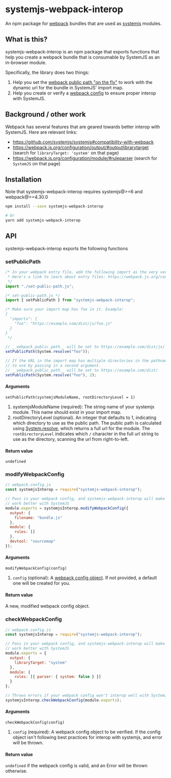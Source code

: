 # systemjs-webpack-interop

An npm package for [webpack](https://webpack.js.org) bundles that are used as [systemjs](https://github.com/systemjs/systemjs) modules.

## What is this?

systemjs-webpack-interop is an npm package that exports functions that help you create a webpack bundle that
is consumable by SystemJS as an in-browser module.

Specifically, the library does two things:

1. Help you set the [webpack public path "on the fly"](https://webpack.js.org/guides/public-path/#on-the-fly)
   to work with the dynamic url for the bundle in SystemJS' import map.
2. Help you create or verify a [webpack config](https://webpack.js.org/configuration) to ensure proper interop
   with SystemJS.

## Background / other work

Webpack has several features that are geared towards better interop with SystemJS. Here are relevant links:

- https://github.com/systemjs/systemjs#compatibility-with-webpack
- https://webpack.js.org/configuration/output/#outputlibrarytarget (search for `libraryTarget: 'system'` on that page)
- https://webpack.js.org/configuration/module/#ruleparser (search for `SystemJS` on that page)

## Installation

Note that systemjs-webpack-interop requires systemjs@>=6 and webpack@>=4.30.0

```sh
npm install --save systemjs-webpack-interop

# Or
yarn add systemjs-webpack-interop
```

## API

systemjs-webpack-interop exports the following functions

### setPublicPath

```js
/* In your webpack entry file, add the following import as the very very first import. It is important that it is first.
 * Here's a link to learn about entry files: https://webpack.js.org/configuration/entry-context/#entry
 */
import "./set-public-path.js";
```

```js
/* set-public-path.js */
import { setPublicPath } from "systemjs-webpack-interop";

/* Make sure your import map has foo in it. Example:
{
  "imports": {
    "foo": "https://example.com/dist/js/foo.js"
  }
}
 */

// __webpack_public_path__ will be set to https://example.com/dist/js/
setPublicPath(System.resolve("foo"));

// If the URL in the import map has multiple directories in the pathname, you can specify which directory
// to use by passing in a second argument.
// __webpack_public_path__ will be set to https://example.com/dist/
setPublicPath(System.resolve("foo"), 2);
```

#### Arguments

`setPublicPath(systemjsModuleName, rootDirectoryLevel = 1)`

1. systemjsModuleName (required): The string name of your systemjs module. This name should exist in your import map.
2. rootDirectoryLevel (optional). An integer that defaults to 1, indicating which directory to use as the public path. The public path is
   calculated using [System.resolve](https://github.com/systemjs/systemjs/blob/master/docs/api.md#systemresolveid--parenturl---promisestring),
   which returns a full url for the module. The `rootDirectoryLevel` indicates which `/` character in the full url string to use as the directory,
   scanning the url from right-to-left.

#### Return value

`undefined`

### modifyWebpackConfig

```js
// webpack.config.js
const systemjsInterop = require("systemjs-webpack-interop");

// Pass in your webpack config, and systemjs-webpack-interop will make it
// work better with SystemJS
module.exports = systemjsInterop.modifyWebpackConfig({
  output: {
    filename: "bundle.js"
  },
  module: {
    rules: []
  },
  devtool: "sourcemap"
});
```

#### Arguments

`modifyWebpackConfig(config)`

1. `config` (optional): A [webpack config object](https://webpack.js.org/configuration/#root). If not provided, a default one will be created for you.

#### Return value

A new, modified webpack config object.

### checkWebpackConfig

```js
// webpack.config.js
const systemjsInterop = require("systemjs-webpack-interop");

// Pass in your webpack config, and systemjs-webpack-interop will make it
// work better with SystemJS
module.exports = {
  output: {
    libraryTarget: "system"
  },
  module: {
    rules: [{ parser: { system: false } }]
  }
};

// Throws errors if your webpack config won't interop well with SystemJS
systemjsInterop.checkWebpackConfig(module.exports);
```

#### Arguments

`checkWebpackConfig(config)`

1. `config` (required): A webpack config object to be verified. If the config object isn't following best practices for interop with systemjs, and error will be thrown.

#### Return value

`undefined` if the webpack config is valid, and an Error will be thrown otherwise.
